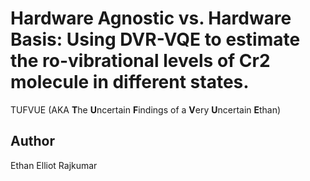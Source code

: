 # Hardware Agnostic vs. Hardware Basis: Using DVR-VQE to estimate the ro-vibrational levels of Cr2 molecule in different states. 

TUFVUE (AKA **T**he **U**ncertain **F**indings of a **V**ery **U**ncertain **E**than) 

## Author 
Ethan Elliot Rajkumar 

